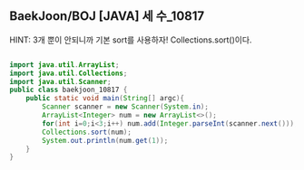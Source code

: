 ## BaekJoon/BOJ [JAVA] 세 수_10817

HINT: 3개 뿐이 안되니까 기본 sort를 사용하자! Collections.sort()이다.

```java

import java.util.ArrayList;
import java.util.Collections;
import java.util.Scanner;
public class baekjoon_10817 {
    public static void main(String[] argc){
        Scanner scanner = new Scanner(System.in);
        ArrayList<Integer> num = new ArrayList<>();
        for(int i=0;i<3;i++) num.add(Integer.parseInt(scanner.next()));
        Collections.sort(num);
        System.out.println(num.get(1));
    }
}


```
